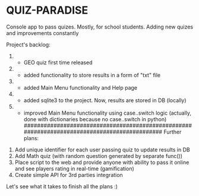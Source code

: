 # QUIZ-PARADISE
Console app to pass quizes. Mostly, for school students. 
Adding new quizes and improvements constantly

Project's backlog:
1. - GEO quiz first time released
2. - added functionality to store results in a form of "txt" file
3. - added Main Menu functionality and Help page
4. - added sqlite3 to the project. Now, results are stored in DB (locally)
5. - improved Main Menu functionality using case..switch logic (actually, done with dictionaries because no case..switch in python)
#############################################################################################
Further plans:
1) Add unique identifier for each user passing quiz to update results in DB
2) Add Math quiz (with random question generated by separate func())
3) Place script to the web and provide anyone with ability to pass it online and see players rating in real-time (gamification)
4) Create simple API for 3rd parties integration

Let's see what it takes to finish all the plans :)
